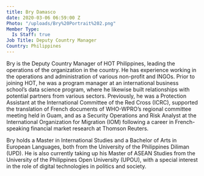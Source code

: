 ```yaml
---
title: Bry Damasco
date: 2020-03-06 06:59:00 Z
Photo: "/uploads/Bry%20Portrait%202.png"
Member Type:
  Is Staff: true
Job Title: Deputy Country Manager
Country: Philippines
---
```


Bry is the Deputy Country Manager of HOT Philippines, leading the operations of the organization in the country. He has experience working in the operations and administration of various non-profit and INGOs. Prior to joining HOT, he was a program manager at an international business school’s data science program, where he likewise built relationships with potential partners from various sectors. Previously, he was a Protection Assistant at the International Committee of the Red Cross (ICRC), supported the translation of French documents of WHO-WPRO’s regional committee meeting held in Guam, and as a Security Operations and Risk Analyst at the International Organization for Migration (IOM) following a career in French-speaking financial market research at Thomson Reuters.

Bry holds a Master in International Studies and a Bachelor of Arts in European Languages, both from the University of the Philippines Diliman (UPD). He is also currently taking up his Master of ASEAN Studies from the University of the Philippines Open University (UPOU), with a special interest in the role of digital technologies in politics and society.